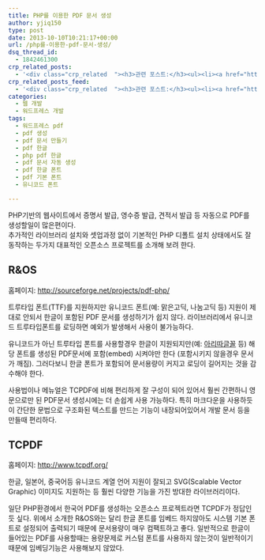 ```yaml
---
title: PHP를 이용한 PDF 문서 생성
author: yjiq150
type: post
date: 2013-10-10T10:21:17+00:00
url: /php를-이용한-pdf-문서-생성/
dsq_thread_id:
  - 1842461300
crp_related_posts:
  - '<div class="crp_related  "><h3>관련 포스트:</h3><ul><li><a href="https://www.letmecompile.com/shotcut-linux-server-video-generation/"     class="post-753"><span class="crp_title">Shotcut을 이용하여 리눅스 서버에서 템플릿 기반의 동영상 만들기</span></a></li><li><a href="https://www.letmecompile.com/verify-domain-setting-changes/"     class="post-701"><span class="crp_title">도메인 설정 변경 확인 명령어</span></a></li><li><a href="https://www.letmecompile.com/mac-app-recommendation-for-developer/"     class="post-836"><span class="crp_title">개발자를 위한 필수 맥 앱(Mac App) 10선</span></a></li><li><a href="https://www.letmecompile.com/%ea%b0%9c%eb%b0%9c%ec%9e%90%eb%a5%bc-%ec%9c%84%ed%95%9c-%ed%9a%a8%ec%9c%a8%ec%a0%81%ec%9d%b8-macos-%eb%b0%b1%ec%97%85-%eb%b0%a9%eb%b2%95/"     class="post-865"><span class="crp_title">개발자를 위한 효율적인 MacOS 백업 방법</span></a></li><li><a href="https://www.letmecompile.com/redis-cluster-sentinel-overview/"     class="post-770"><span class="crp_title">레디스 클러스터, 센티넬 구성 및 동작 방식</span></a></li></ul><div class="crp_clear"></div></div>'
crp_related_posts_feed:
  - '<div class="crp_related  "><h3>관련 포스트:</h3><ul><li><a href="https://www.letmecompile.com/shotcut-linux-server-video-generation/"     class="post-753"><span class="crp_title">Shotcut을 이용하여 리눅스 서버에서 템플릿 기반의 동영상 만들기</span></a></li><li><a href="https://www.letmecompile.com/verify-domain-setting-changes/"     class="post-701"><span class="crp_title">도메인 설정 변경 확인 명령어</span></a></li><li><a href="https://www.letmecompile.com/mac-app-recommendation-for-developer/"     class="post-836"><span class="crp_title">개발자를 위한 필수 맥 앱(Mac App) 10선</span></a></li><li><a href="https://www.letmecompile.com/%ea%b0%9c%eb%b0%9c%ec%9e%90%eb%a5%bc-%ec%9c%84%ed%95%9c-%ed%9a%a8%ec%9c%a8%ec%a0%81%ec%9d%b8-macos-%eb%b0%b1%ec%97%85-%eb%b0%a9%eb%b2%95/"     class="post-865"><span class="crp_title">개발자를 위한 효율적인 MacOS 백업 방법</span></a></li><li><a href="https://www.letmecompile.com/redis-cluster-sentinel-overview/"     class="post-770"><span class="crp_title">레디스 클러스터, 센티넬 구성 및 동작 방식</span></a></li></ul><div class="crp_clear"></div></div>'
categories:
  - 웹 개발
  - 워드프레스 개발
tags:
  - 워드프레스 pdf
  - pdf 생성
  - pdf 문서 만들기
  - pdf 한글
  - php pdf 한글
  - pdf 문서 자동 생성
  - pdf 한글 폰트
  - pdf 기본 폰트
  - 유니코드 폰트

---
```

PHP기반의 웹사이트에서 증명서 발급, 영수증 발급, 견적서 발급 등 자동으로 PDF를 생성할일이 많은편이다.  
추가적인 라이브러리 설치와 셋업과정 없이 기본적인 PHP 디폴트 설치 상태에서도 잘 동작하는 두가지 대표적인 오픈소스 프로젝트를 소개해 보려 한다.

## R&OS

홈페이지: <http://sourceforge.net/projects/pdf-php/>

트루타입 폰트(TTF)를 지원하지만 유니코드 폰트(예: 맑은고딕, 나눔고딕 등) 지원이 제대로 안되서 한글이 포함된 PDF 문서를 생성하기가 쉽지 않다. 라이브러리에서 유니코드 트루타입폰트를 로딩하면 예외가 발생해서 사용이 불가능하다.

유니코드가 아닌 트루타입 폰트를 사용할경우 한글이 지원되지만(예: [아리따글꼴][1] 등) 해당 폰트를 생성된 PDF문서에 포함(embed) 시켜야만 한다 (포함시키지 않을경우 문서가 깨짐). 그러다보니 한글 폰트가 포함되어 문서용량이 커지고 로딩이 길어지는 것을 감수해야 한다.

사용법이나 메뉴얼은 TCPDF에 비해 편리하게 잘 구성이 되어 있어서 훨씬 간편하니 영문으로만 된 PDF문서 생성시에는 더 손쉽게 사용 가능하다. 특히 마크다운을 사용하듯이 간단한 문법으로 구조화된 텍스트를 만드는 기능이 내장되어있어서 개발 문서 등을 만들때 편리하다.

## TCPDF

홈페이지: <http://www.tcpdf.org/>

한글, 일본어, 중국어등 유니코드 계열 언어 지원이 잘되고 SVG(Scalable Vector Graphic) 이미지도 지원하는 등 훨씬 다양한 기능을 가진 방대한 라이브러리이다.

일단 PHP환경에서 한국어 PDF를 생성하는 오픈소스 프로젝트라면 TCPDF가 정답인듯 싶다. 위에서 소개한 R&OS와는 달리 한글 폰트를 임베드 하지않아도 시스템 기본 폰트로 설정되어 출력되기 때문에 문서용량이 매우 컴팩트하고 좋다. 일반적으로 한글이 들어있는 PDF를 사용할때는 용량문제로 커스텀 폰트를 사용하지 않는것이 일반적이기 때문에 임베딩기능은 사용해보지 않았다.

 [1]: http://www.amorepacific.com/about/about_font.jsp